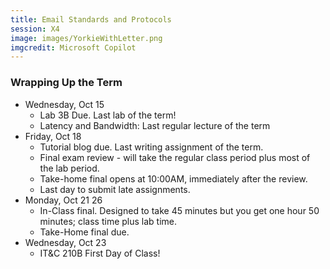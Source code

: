 ```yaml
---
title: Email Standards and Protocols
session: X4
image: images/YorkieWithLetter.png
imgcredit: Microsoft Copilot
---
```


### Wrapping Up the Term

* Wednesday, Oct 15
    * Lab 3B Due. Last lab of the term!
    * Latency and Bandwidth: Last regular lecture of the term
* Friday, Oct 18
    * Tutorial blog due. Last writing assignment of the term.
    * Final exam review - will take the regular class period plus most of the lab period.
    * Take-home final opens at 10:00AM, immediately after the review.
    * Last day to submit late assignments.
* Monday, Oct 21 26
    * In-Class final. Designed to take 45 minutes but you get one hour 50 minutes; class time plus lab time.
    * Take-Home final due.
* Wednesday, Oct 23
    * IT&C 210B First Day of Class!
